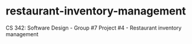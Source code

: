 # restaurant-inventory-management
CS 342: Software Design - Group #7 Project #4 - Restaurant inventory management
